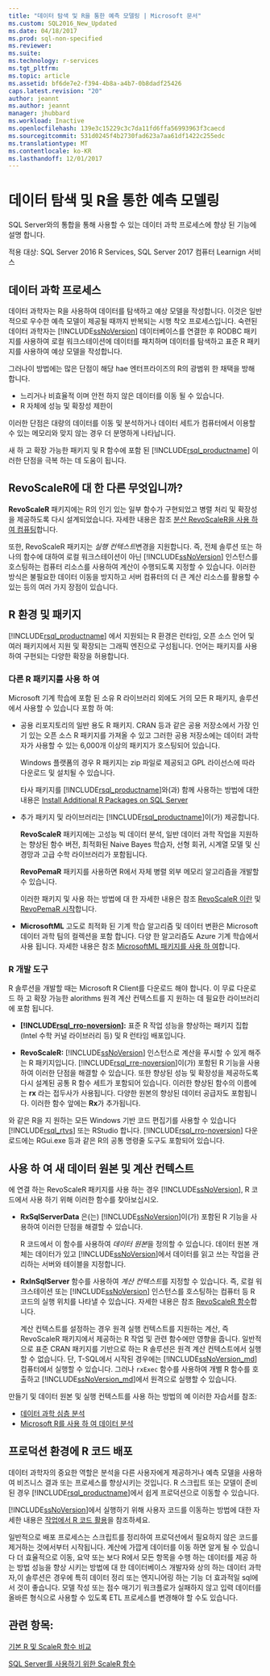 ```yaml
---
title: "데이터 탐색 및 R을 통한 예측 모델링 | Microsoft 문서"
ms.custom: SQL2016_New_Updated
ms.date: 04/18/2017
ms.prod: sql-non-specified
ms.reviewer: 
ms.suite: 
ms.technology: r-services
ms.tgt_pltfrm: 
ms.topic: article
ms.assetid: bf6de7e2-f394-4b8a-a4b7-0b8dadf25426
caps.latest.revision: "20"
author: jeannt
ms.author: jeannt
manager: jhubbard
ms.workload: Inactive
ms.openlocfilehash: 139e3c15229c3c7da11fd6ffa56993963f3caecd
ms.sourcegitcommit: 531d0245f4b2730fad623a7aa61df1422c255edc
ms.translationtype: MT
ms.contentlocale: ko-KR
ms.lasthandoff: 12/01/2017
---
```

# <a name="data-exploration-and-predictive-modeling-with-r"></a>데이터 탐색 및 R을 통한 예측 모델링

SQL Server와의 통합을 통해 사용할 수 있는 데이터 과학 프로세스에 향상 된 기능에 설명 합니다.

적용 대상: SQL Server 2016 R Services, SQL Server 2017 컴퓨터 Learnign 서비스

## <a name="the-data-science-process"></a>데이터 과학 프로세스

데이터 과학자는 R을 사용하여 데이터를 탐색하고 예상 모델을 작성합니다. 이것은 일반적으로 우수한 예측 모델이 제공될 때까지 반복되는 시행 착오 프로세스입니다. 숙련된 데이터 과학자는 [!INCLUDE[ssNoVersion](../../includes/ssnoversion-md.md)] 데이터베이스를 연결한 후 RODBC 패키지를 사용하여 로컬 워크스테이션에 데이터를 패치하며 데이터를 탐색하고 표준 R 패키지를 사용하여 예상 모델을 작성합니다.

그러나이 방법에는 많은 단점이 해당 hae 엔터프라이즈의 R의 광범위 한 채택을 방해 합니다. 

+ 느리거나 비효율적 이며 안전 하지 않은 데이터를 이동 될 수 있습니다.
+ R 자체에 성능 및 확장성 제한이

이러한 단점은 대량의 데이터를 이동 및 분석하거나 데이터 세트가 컴퓨터에서 이용할 수 있는 메모리와 맞지 않는 경우 더 분명하게 나타납니다.

새 하 고 확장 가능한 패키지 및 R 함수에 포함 된 [!INCLUDE[rsql_productname](../../includes/rsql-productname-md.md)] 이러한 단점을 극복 하는 데 도움이 됩니다. 

## <a name="whats-different-about-revoscaler"></a>RevoScaleR에 대 한 다른 무엇입니까?

**RevoScaleR** 패키지에는 R의 인기 있는 일부 함수가 구현되었고 병렬 처리 및 확장성을 제공하도록 다시 설계되었습니다. 자세한 내용은 참조 [분산 RevoScaleR을 사용 하 여 컴퓨팅](https://msdn.microsoft.com/microsoft-r/scaler-distributed-computing)합니다.

또한, RevoScaleR 패키지는 *실행 컨텍스트*변경을 지원합니다. 즉, 전체 솔루션 또는 하나의 함수에 대하여 로컬 워크스테이션이 아닌 [!INCLUDE[ssNoVersion](../../includes/ssnoversion-md.md)] 인스턴스를 호스팅하는 컴퓨터 리소스를 사용하여 계산이 수행되도록 지정할 수 있습니다. 이러한 방식은 불필요한 데이터 이동을 방지하고 서버 컴퓨터의 더 큰 계산 리소스를 활용할 수 있는 등의 여러 가지 장점이 있습니다.

## <a name="r-environment-and-packages"></a>R 환경 및 패키지

[!INCLUDE[rsql_productname](../../includes/rsql-productname-md.md)] 에서 지원되는 R 환경은 런타임, 오픈 소스 언어 및 여러 패키지에서 지원 및 확장되는 그래픽 엔진으로 구성됩니다. 언어는 패키지를 사용하여 구현되는 다양한 확장을 허용합니다.  

### <a name="using-other-r-packages"></a>다른 R 패키지를 사용 하 여

Microsoft 기계 학습에 포함 된 소유 R 라이브러리 외에도 거의 모든 R 패키지, 솔루션에서 사용할 수 있습니다 포함 하 여:

+ 공용 리포지토리의 일반 용도 R 패키지. CRAN 등과 같은 공용 저장소에서 가장 인기 있는 오픈 소스 R 패키지를 가져올 수 있고 그러한 공용 저장소에는 데이터 과학자가 사용할 수 있는 6,000개 이상의 패키지가 호스팅되어 있습니다.
  
  Windows 플랫폼의 경우 R 패키지는 zip 파일로 제공되고 GPL 라이선스에 따라 다운로드 및 설치될 수 있습니다.  
  
  타사 패키지를 [!INCLUDE[rsql_productname](../../includes/rsql-productname-md.md)]와(과) 함께 사용하는 방법에 대한 내용은 [Install Additional R Packages on SQL Server](../../advanced-analytics/r/install-additional-r-packages-on-sql-server.md)  
  
+ 추가 패키지 및 라이브러리는 [!INCLUDE[rsql_productname](../../includes/rsql-productname-md.md)]이(가) 제공합니다.   
  
     **RevoScaleR** 패키지에는 고성능 빅 데이터 분석, 일반 데이터 과학 작업을 지원하는 향상된 함수 버전, 최적화된 Naive Bayes 학습자, 선형 회귀, 시계열 모델 및 신경망과 고급 수학 라이브러리가 포함됩니다.  
  
     **RevoPemaR** 패키지를 사용하면 R에서 자체 병렬 외부 메모리 알고리즘을 개발할 수 있습니다.  
  
     이러한 패키지 및 사용 하는 방법에 대 한 자세한 내용은 참조 [RevoScaleR 이란](https://msdn.microsoft.com/microsoft-r/scaler-user-guide-introduction) 및 [RevoPemaR 시작](https://msdn.microsoft.com/microsoft-r/pemar-getting-started)합니다. 

+ **MicrosoftML** 고도로 최적화 된 기계 학습 알고리즘 및 데이터 변환은 Microsoft 데이터 과학 팀의 컬렉션을 포함 합니다. 다양 한 알고리즘도 Azure 기계 학습에서 사용 됩니다. 자세한 내용은 참조 [MicrosoftML 패키지를 사용 하 여](../../advanced-analytics/using-the-microsoftml-package.md)합니다.

### <a name="r-development-tools"></a>R 개발 도구

R 솔루션을 개발할 때는 Microsoft R Client를 다운로드 해야 합니다. 이 무료 다운로드 하 고 확장 가능한 alorithms 원격 계산 컨텍스트를 지 원하는 데 필요한 라이브러리에 포함 됩니다.

+ **[!INCLUDE[rsql_rro-noversion](../../includes/rsql-rro-noversion-md.md)]:** 표준 R 작업 성능을 향상하는 패키지 집합(Intel 수학 커널 라이브러리 등) 및 R 런타임 배포입니다.  
  
+ **RevoScaleR:** [!INCLUDE[ssNoVersion](../../includes/ssnoversion-md.md)] 인스턴스로 계산을 푸시할 수 있게 해주는 R 패키지입니다. [!INCLUDE[rsql_rre-noversion](../../includes/rsql-rre-noversion-md.md)]이(가) 포함된 R 기능을 사용하여 이러한 단점을 해결할 수 있습니다. 또한 향상된 성능 및 확장성을 제공하도록 다시 설계된 공통 R 함수 세트가 포함되어 있습니다. 이러한 향상된 함수의 이름에는 **rx** 라는 접두사가 사용됩니다. 다양한 원본의 향상된 데이터 공급자도 포함됩니다. 이러한 함수 앞에는 **Rx**가 추가됩니다.

와 같은 R을 지 원하는 모든 Windows 기반 코드 편집기를 사용할 수 있습니다 [!INCLUDE[rsql_rtvs](../../includes/rsql-rtvs-md.md)] 또는 RStudio 합니다. [!INCLUDE[rsql_rro-noversion](../../includes/rsql-rro-noversion-md.md)] 다운로드에는 RGui.exe 등과 같은 R의 공통 명령줄 도구도 포함되어 있습니다.

## <a name="use-new-data-sources-and-compute-contexts"></a>사용 하 여 새 데이터 원본 및 계산 컨텍스트

에 연결 하는 RevoScaleR 패키지를 사용 하는 경우 [!INCLUDE[ssNoVersion](../../includes/ssnoversion-md.md)], R 코드에서 사용 하기 위해 이러한 함수를 찾아보십시오.

+ **RxSqlServerData** 은(는) [!INCLUDE[ssNoVersion](../../includes/ssnoversion-md.md)]이(가) 포함된 R 기능을 사용하여 이러한 단점을 해결할 수 있습니다.
  
     R 코드에서 이 함수를 사용하여 *데이터 원본*을 정의할 수 있습니다. 데이터 원본 개체는 데이터가 있고 [!INCLUDE[ssNoVersion](../../includes/ssnoversion-md.md)]에서 데이터를 읽고 쓰는 작업을 관리하는 서버와 테이블을 지정합니다.
  
-   **RxInSqlServer** 함수를 사용하여 *계산 컨텍스트*를 지정할 수 있습니다.  즉, 로컬 워크스테이션 또는 [!INCLUDE[ssNoVersion](../../includes/ssnoversion-md.md)] 인스턴스를 호스팅하는 컴퓨터 등 R 코드의 실행 위치를 나타낼 수 있습니다.  자세한 내용은 참조 [RevoScaleR 함수](https://msdn.microsoft.com/microsoft-r/scaler/scaler)합니다.
  
     계산 컨텍스트를 설정하는 경우 원격 실행 컨텍스트를 지원하는 계산, 즉 RevoScaleR 패키지에서 제공하는 R 작업 및 관련 함수에만 영향을 줍니다. 일반적으로 표준 CRAN 패키지를 기반으로 하는 R 솔루션은 원격 계산 컨텍스트에서 실행할 수 없습니다. 단, T-SQL에서 시작된 경우에는 [!INCLUDE[ssNoVersion_md](../../includes/ssnoversion-md.md)] 컴퓨터에서 실행할 수 있습니다. 그러나 `rxExec` 함수를 사용하여 개별 R 함수를 호출하고 [!INCLUDE[ssNoVersion_md](../../includes/ssnoversion-md.md)]에서 원격으로 실행할 수 있습니다.

만들기 및 데이터 원본 및 실행 컨텍스트를 사용 하는 방법의 예 이러한 자습서를 참조:

+ [데이터 과학 심층 분석](../../advanced-analytics/tutorials/deepdive-data-science-deep-dive-using-the-revoscaler-packages.md)  
+  [Microsoft R를 사용 하 여 데이터 분석](https://msdn.microsoft.com/en-us/microsoft-r/data-analysis-in-microsoft-r)

## <a name="deploy-r-code-to-production"></a>프로덕션 환경에 R 코드 배포

데이터 과학자의 중요한 역할은 분석을 다른 사용자에게 제공하거나 예측 모델을 사용하여 비즈니스 결과 또는 프로세스를 향상시키는 것입니다. R 스크립트 또는 모델이 준비된 경우 [!INCLUDE[rsql_productname](../../includes/rsql-productname-md.md)]에서 쉽게 프로덕션으로 이동할 수 있습니다.

[!INCLUDE[ssNoVersion](../../includes/ssnoversion-md.md)]에서 실행하기 위해 사용자 코드를 이동하는 방법에 대한 자세한 내용은 [작업에서 R 코드 활용](../../advanced-analytics/r/operationalizing-your-r-code.md)을 참조하세요.

일반적으로 배포 프로세스는 스크립트를 정리하여 프로덕션에서 필요하지 않은 코드를 제거하는 것에서부터 시작됩니다. 계산에 가깝게 데이터를 이동 하면 알게 될 수 있습니다 더 효율적으로 이동, 요약 또는 보다 R에서 모든 항목을 수행 하는 데이터를 제공 하는 방법  성능을 향상 시키는 방법에 대 한 데이터베이스 개발자와 상의 하는 데이터 과학자,이 솔루션은 경우에 특히 데이터 정리 또는 엔지니어링 하는 기능 더 효과적일 sql에서 것이 좋습니다. 모델 작성 또는 점수 매기기 워크플로가 실패하지 않고 입력 데이터를 올바른 형식으로 사용할 수 있도록 ETL 프로세스를 변경해야 할 수도 있습니다.

## <a name="see-also"></a>관련 항목:

[기본 R 및 ScaleR 함수 비교](https://msdn.microsoft.com/microsoft-r/scaler/compare-base-r-scaler-functions)

[SQL Server를 사용하기 위한 ScaleR 함수](../../advanced-analytics/r/scaler-functions-for-working-with-sql-server-data.md)
